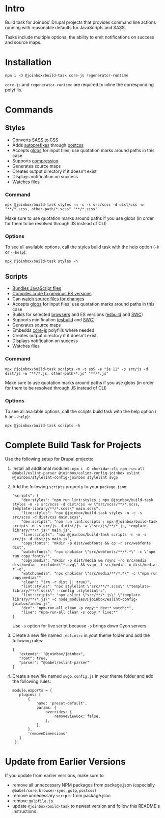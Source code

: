 # Intro

Build task for Joinbox' Drupal projects that provides command line actions running with reasonable
defaults for JavaScripts and SASS.

Tasks include multiple options, the ability to emit notifications on success and source maps.


# Installation

`npm i -D @joinbox/build-task core-js regenerator-runtime`

`core-js` and `regenerator-runtime` are required to inline the corresponding polyfills.

# Commands


## Styles

- Converts [SASS to CSS](https://github.com/sass/dart-sass)
- Adds [autoprefixes](https://github.com/postcss/autoprefixer) through [postcss](https://postcss.org/)
- Accepts [globs](https://www.npmjs.com/package/glob) for input files; use quotation marks around
paths in this case
- Supports [compression](https://sass-lang.com/documentation/cli/dart-sass#style)
- Generates source maps
- Creates output directory if it doesn't exist
- Displays notification on success
- Watches files

### Command

`npx @joinbox/build-task styles -n -c -s src/scss -d dist/css -w "**/*.scss, other-path/*.scss" "**/*.scss"`

Make sure to use quotation marks around paths if you use globs (in order for them to be resolved
through JS instead of CLI)

### Options

To see all available options, call the styles build task with the help option (`-h` or `--help`):

`npx @joinbox/build-task styles -h`


## Scripts

- [Bundles JavaScript files](https://esbuild.github.io/)
- [Compiles code to previous ES versions](https://swc.rs/)
- Can [watch source files for changes](https://esbuild.github.io/api/#watch)
- Accepts [globs](https://www.npmjs.com/package/glob) for input files; use quotation marks around
paths in this case
- Builds for selected [browsers](https://github.com/browserslist/browserslist) and ES versions ([esbuild](https://esbuild.github.io/api/#target) and [SWC](https://swc.rs/docs/configuration/compilation#jsctarget))
- Supports minification ([esbuild](https://esbuild.github.io/api/#minify) and [SWC](https://swc.rs/docs/configuration/minification))
- Generates source maps
- Embedds [core-js](https://github.com/zloirock/core-js) polyfills where needed
- Creates output directory if it doesn't exist
- Displays notification on success
- Watches files

### Command

`npx @joinbox/build-task scripts -m -t es5 -e "ie 11" -s src/js -d dist/js -w "**/*.js, other-path/*.js" "**/*.js"`

Make sure to use quotation marks around paths if you use globs (in order for them to be resolved
through JS instead of CLI)

### Options

To see all available options, call the scripts build task with the help option (`-h` or `--help`):

`npx @joinbox/build-task scripts -h`



# Complete Build Task for Projects

Use the following setup for Drupal projects:

1. Install all additional modules:
    `npm i -D chokidar-cli npm-run-all @babel/eslint-parser @joinbox/eslint-config-joinbox eslint @joinbox/stylelint-config-joinbox stylelint svgo`
2. Add the following `scripts` property to your `package.json`:
    ```
    "scripts": {
        "dev:styles": "npm run lint:styles ; npx @joinbox/build-task styles -n -s src/scss -d dist/css -w \"src/scss/**/*.scss, template-library/**/*.scss\" main.scss",
        "live:styles": "npx @joinbox/build-task styles -n -c -s src/scss -d dist/css main.scss",
        "dev:scripts": "npm run lint:scripts ; npx @joinbox/build-task scripts -n -s src/js -d dist/js -w \"src/js/**/*.js, template-library/**/*.js\" main.js",
        "live:scripts": "npx @joinbox/build-task scripts -n -m -s src/js -d dist/js main.js",
        "copy:fonts": "mkdir -p dist/webfonts && cp -r src/webfonts dist",
        "watch:fonts": "npx chokidar \"src/webfonts/**/*.*\" -c \"npm run copy:fonts\"",
        "copy:media": "mkdir -p dist/media && rsync -rq src/media dist/media --exclude=\"*.svg\" && svgo -f src/media -o dist/media -r -q",
        "watch:media": "npx chokidar \"src/media/**/*.*\" -c \"npm run copy:media\"",
        "clean": "(rm -r dist || true)",
        "lint:styles": "npx stylelint \"src/**/*.scss\" \"template-library/**/*.scss\" --config .stylelintrc",
        "lint:scripts": "npx eslint \"src/**/*.js\" \"template-library/**/*.js\" -c node_modules/@joinbox/eslint-config-joinbox/index.js",
        "dev": "npm-run-all clean -p copy:* dev:* watch:*",
        "live": "npm-run-all clean -s copy:* live:*"
    }
    ```
    
    Use `-s` option for live script because `-p` brings down Cyon servers.

3. Create a new file named `.eslintrc` in yout theme folder and add the following rules:
    ```
   {
       "extends": "@joinbox/joinbox",
       "root": true,
       "parser": "@babel/eslint-parser"
    }
   ```
4. Create a new file named `svgo.config.js` in your theme folder and add the following rules:
   ```
   module.exports = {
      plugins: [
          {
              name: 'preset-default',
              params: {
                  overrides: {
                      removeViewBox: false,
                  },
              },
          },
          'removeDimensions'
      ]
    };
   ```



# Update from Earlier Versions

If you update from earlier versions, make sure to 
- remove all unnecessary NPM packages from package.json (especially `@babel/core`, `browser-sync`, `gulp`, `postcss`)
- remove unnecessary `scripts` from package.json
- remove `gulpfile.js`
- update `@joinbox/build-task` to newest version and follow this README's instructions
